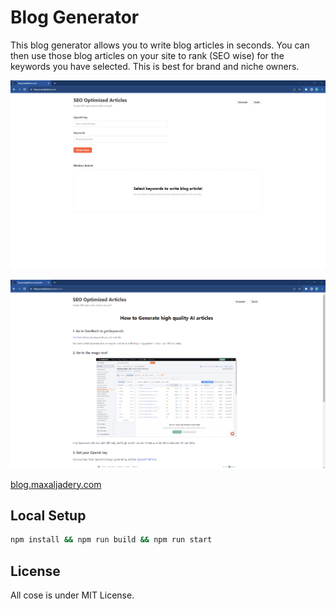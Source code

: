 # Blog Generator

This blog generator allows you to write blog articles in seconds. You can then use those blog articles on your site to rank (SEO wise) for the keywords you have selected. This is best for brand and niche owners. 

![Homepage image 1](./public/homepage-1.png "Homepage")

![Homepage image 2](./public/homepage-2.png "Homepage")

[blog.maxaljadery.com](https://blog.maxaljadery.com)

## Local Setup

```bash
npm install && npm run build && npm run start
```

## License

All cose is under MIT License.